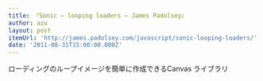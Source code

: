 ```yaml
---
title: 『Sonic – looping loaders – James Padolsey』
author: azu
layout: post
itemUrl: 'http://james.padolsey.com/javascript/sonic-looping-loaders/'
date: '2011-08-31T15:00:00.000Z'
---
```

ローディングのループイメージを簡単に作成できるCanvas ライブラリ
